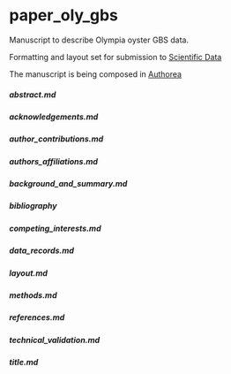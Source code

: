 # paper_oly_gbs

Manuscript to describe Olympia oyster GBS data.

Formatting and layout set for submission to [Scientific Data](http://www.nature.com/sdata/publish/submission-guidelines#format)

The manuscript is being composed in [Authorea](https://www.authorea.com/users/4974/articles/149442)

##### abstract.md
##### acknowledgements.md
##### author_contributions.md
##### authors_affiliations.md
##### background_and_summary.md
##### bibliography
##### competing_interests.md
##### data_records.md
##### layout.md
##### methods.md
##### references.md
##### technical_validation.md
##### title.md
